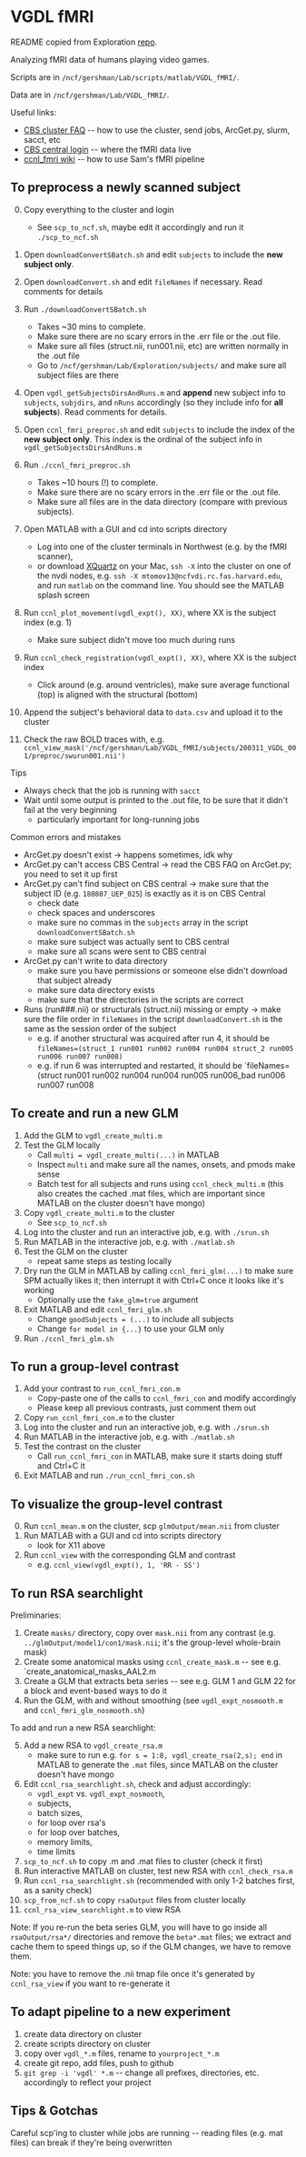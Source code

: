 # VGDL fMRI

README copied from Exploration [repo](https://github.com/tomov/Exploration-Data-Analysis).

Analyzing fMRI data of humans playing video games.

Scripts are in `/ncf/gershman/Lab/scripts/matlab/VGDL_fMRI/`.

Data are in `/ncf/gershman/Lab/VGDL_fMRI/`.

Useful links:
- [CBS cluster FAQ](http://cbs.fas.harvard.edu/science/core-facilities/neuroimaging/information-investigators/faq) -- how to use the cluster, send jobs, ArcGet.py, slurm, sacct, etc
- [CBS central login](http://cbscentral.rc.fas.harvard.edu) -- where the fMRI data live
- [ccnl_fmri wiki](https://github.com/sjgershm/ccnl-fmri/wiki) -- how to use Sam's fMRI pipeline

## To preprocess a newly scanned subject

0. Copy everything to the cluster and login
   * See `scp_to_ncf.sh`, maybe edit it accordingly and run it `./scp_to_ncf.sh`
1. Open `downloadConvertSBatch.sh` and edit `subjects` to include the **new subject only**.
2. Open `downloadConvert.sh` and edit `fileNames` if necessary. Read comments for details
3. Run `./downloadConvertSBatch.sh`
   * Takes ~30 mins to complete.
   * Make sure there are no scary errors in the .err file or the .out file.
   * Make sure all files (struct.nii, run001.nii, etc) are written normally in the .out file
   * Go to `/ncf/gershman/Lab/Exploration/subjects/` and make sure all subject files are there
4. Open `vgdl_getSubjectsDirsAndRuns.m` and **append** new subject info to `subjects`, `subjdirs`, and `nRuns` accordingly (so they include info for **all subjects**). Read comments for details.
5. Open `ccnl_fmri_preproc.sh` and edit `subjects` to include the index of the **new subject only**. This index is the ordinal of the subject info in `vgdl_getSubjectsDirsAndRuns.m`
6. Run `./ccnl_fmri_preproc.sh`
   * Takes ~10 hours (!) to complete.
   * Make sure there are no scary errors in the .err file or the .out file.
   * Make sure all files are in the data directory (compare with previous subjects).
7. Open MATLAB with a GUI and cd into scripts directory
   * Log into one of the cluster terminals in Northwest (e.g. by the fMRI scanner),
   * or download [XQuartz](https://www.xquartz.org/) on your Mac, `ssh -X` into the cluster on one of the nvdi nodes, e.g. `ssh -X mtomov13@ncfvdi.rc.fas.harvard.edu`, and run `matlab` on the command line. You should see the MATLAB splash screen
8. Run `ccnl_plot_movement(vgdl_expt(), XX)`, where XX is the subject index (e.g. 1)
   * Make sure subject didn't move too much during runs
9. Run `ccnl_check_registration(vgdl_expt(), XX)`, where XX is the subject index
   * Click around (e.g. around ventricles), make sure average functional (top) is aligned with the structural (bottom)
10. Append the subject's behavioral data to `data.csv` and upload it to the cluster

11. Check the raw BOLD traces with, e.g. `ccnl_view_mask('/ncf/gershman/Lab/VGDL_fMRI/subjects/200311_VGDL_001/preproc/swurun001.nii')`

Tips
   * Always check that the job is running with `sacct`
   * Wait until some output is printed to the .out file, to be sure that it didn't fail at the very beginning
       * particularly important for long-running jobs

Common errors and mistakes
   * ArcGet.py doesn't exist -> happens sometimes, idk why
   * ArcGet.py can't access CBS Central -> read the CBS FAQ on ArcGet.py; you need to set it up first
   * ArcGet.py can't find subject on CBS central -> make sure that the subject ID (e.g. `180807_UEP_025`) is exactly as it is on CBS Central
       * check date
       * check spaces and underscores
       * make sure no commas in the `subjects` array in the script `downloadConvertSBatch.sh`
       * make sure subject was actually sent to CBS central
       * make sure all scans were sent to CBS central
   * ArcGet.py can't write to data directory
       * make sure you have permissions or someone else didn't download that subject already
       * make sure data directory exists
       * make sure that the directories in the scripts are correct
   * Runs (run###.nii) or structurals (struct.nii) missing or empty -> make sure the file order in `fileNames` in the script `downloadConvert.sh` is the same as the session order of the subject
       * e.g. if another structural was acquired after run 4, it should be `fileNames=(struct_1 run001 run002 run004 run004 struct_2 run005 run006 run007 run008)`
       * e.g. if run 6 was interrupted and restarted, it should be `fileNames=(struct run001 run002 run004 run004 run005 run006_bad run006 run007 run008

## To create and run a new GLM

1. Add the GLM to `vgdl_create_multi.m`
2. Test the GLM locally
    * Call `multi = vgdl_create_multi(...)` in MATLAB
    * Inspect `multi` and make sure all the names, onsets, and pmods make sense
    * Batch test for all subjects and runs using `ccnl_check_multi.m` (this also creates the cached .mat files, which are important since MATLAB on the cluster doesn't have mongo)
3. Copy `vgdl_create_multi.m` to the cluster
    * See `scp_to_ncf.sh`
4. Log into the cluster and run an interactive job, e.g. with `./srun.sh`
5. Run MATLAB in the interactive job, e.g. with `./matlab.sh`
6. Test the GLM on the cluster
    * repeat same steps as testing locally
7. Dry run the GLM in MATLAB by calling `ccnl_fmri_glm(...)` to make sure SPM actually likes it; then interrupt it with Ctrl+C once it looks like it's working
    * Optionally use the `fake_glm=true` argument
8. Exit MATLAB and edit `ccnl_fmri_glm.sh`
    * Change `goodSubjects = (...)` to include all subjects
    * Change `for model in {...}` to use your GLM only
9. Run `./ccnl_fmri_glm.sh`


## To run a group-level contrast

1. Add your contrast to `run_ccnl_fmri_con.m`
    * Copy-paste one of the calls to `ccnl_fmri_con` and modify accordingly
    * Please keep all previous contrasts, just comment them out
2. Copy `run_ccnl_fmri_con.m` to the cluster
3. Log into the cluster and run an interactive job, e.g. with `./srun.sh`
4. Run MATLAB in the interactive job, e.g. with `./matlab.sh`
5. Test the contrast on the cluster
    * Call `run_ccnl_fmri_con` in MATLAB, make sure it starts doing stuff and Ctrl+C it
3. Exit MATLAB and run `./run_ccnl_fmri_con.sh`

## To visualize the group-level contrast

0. Run `ccnl_mean.m` on the cluster, scp `glmOutput/mean.nii` from cluster 
1. Run MATLAB with a GUI and cd into scripts directory
    * look for X11 above
2. Run `ccnl_view` with the corresponding GLM and contrast
    * e.g. `ccnl_view(vgdl_expt(), 1, 'RR - SS')`

## To run RSA searchlight

Preliminaries:

1. Create `masks/` directory, copy over `mask.nii` from any contrast (e.g. `../glmOutput/model1/con1/mask.nii`; it's the group-level whole-brain mask)
2. Create some anatomical masks using `ccnl_create_mask.m` -- see e.g. `create_anatomical_masks_AAL2.m
3. Create a GLM that extracts beta series -- see e.g. GLM 1 and GLM 22 for a block and event-based ways to do it
4. Run the GLM, with and without smoothing (see `vgdl_expt_nosmooth.m` and `ccnl_fmri_glm_nosmooth.sh`)

To add and run a new RSA searchlight:

5. Add a new RSA to `vgdl_create_rsa.m`
    * make sure to run e.g. `for s = 1:8, vgdl_create_rsa(2,s); end` in MATLAB to generate the `.mat` files, since MATLAB on the cluster doesn't have mongo
6. Edit `ccnl_rsa_searchlight.sh`, check and adjust accordingly: 
    * `vgdl_expt` vs. `vgdl_expt_nosmooth`,
    * subjects, 
    * batch sizes, 
    * for loop over rsa's
    * for loop over batches, 
    * memory limits,
    * time limits
7. `scp_to_ncf.sh` to copy .m and .mat files to cluster (check it first)
8. Run interactive MATLAB on cluster, test new RSA with `ccnl_check_rsa.m`
9. Run `ccnl_rsa_searchlight.sh` (recommended with only 1-2 batches first, as a sanity check)
10. `scp_from_ncf.sh` to copy `rsaOutput` files from cluster locally
11. `ccnl_rsa_view_searchlight.m` to view RSA

Note: If you re-run the beta series GLM, you will have to go inside all `rsaOutput/rsa*/` directories and remove the `beta*.mat` files; we extract and cache them to speed things up, so if the GLM changes, we have to remove them.

Note: you have to remove the .nii tmap file once it's generated by `ccnl_rsa_view` if you want to re-generate it

## To adapt pipeline to a new experiment

1. create data directory on cluster
2. create scripts directory on cluster
3. copy over `vgdl_*.m` files, rename to `yourproject_*.m`
4. create git repo, add files, push to github
5. `git grep -i 'vgdl' *.m` -- change all prefixes, directories, etc. accordingly to reflect your project

## Tips & Gotchas

Careful scp'ing to cluster while jobs are running -- reading files (e.g. mat files) can break if they're being overwritten
